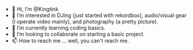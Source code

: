 - 👋 Hi, I’m @Kingtink
- 👀 I’m interested in DJing (just started with rekordbox), audio/visual gear (I operate video mainly), and photography (a pretty picture).
- 🌱 I’m currently learning coding basics.
- 💞️ I’m looking to collaborate on starting a basic project.
- 📫 How to reach me ... well, you can't reach me.

<!---
Kingtink/Kingtink is a ✨ special ✨ repository because its `README.md` (this file) appears on your GitHub profile.
You can click the Preview link to take a look at your changes.
--->
